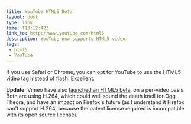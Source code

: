 ```yaml
---
title: YouTube HTML5 Beta
layout: post
type: link
time: T13:12:42Z
link_to: http://www.youtube.com/html5
description: YouTube now supports HTML5 video.
tags:
 - html5
 - YouTube
---
```


If you use Safari or Chrome, you can opt for YouTube to use the HTML5 video tag instead of flash. Excellent.

**Update**: Vimeo have also [launched an HTML5 beta](http://www.vimeo.com/blog:268), on a per-video basis. Both are using H.264, which could well sound the death knell for Ogg Theora, and have an impact on Firefox's future (as I understand it Firefox can't support H.264, because the patent license required is incompatible with its open source license).

